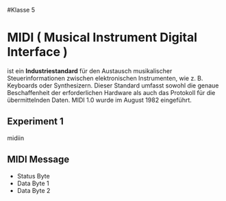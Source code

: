 #Klasse 5

# MIDI ( Musical Instrument Digital Interface )
ist ein **Industriestandard** für den Austausch musikalischer Steuerinformationen zwischen elektronischen Instrumenten, wie z. B. Keyboards oder Synthesizern. Dieser Standard umfasst sowohl die genaue Beschaffenheit der erforderlichen Hardware als auch das Protokoll für die übermittelnden Daten. MIDI 1.0 wurde im August 1982 eingeführt.

## Experiment 1

midiin


##  


## MIDI Message

- Status Byte
- Data Byte 1
- Data Byte 2

##
